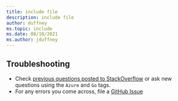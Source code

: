 ```yaml
---
title: include file
description: include file
author: duffney
ms.topic: include
ms.date: 08/10/2021
ms.author: jduffney
---
```


## Troubleshooting

- Check [previous questions posted to StackOverflow](https://stackoverflow.com/questions/tagged/azure+go) or ask new questions using the `Azure` and `Go` tags.
- For any errors you come across, file a [GitHub Issue](https://github.com/Azure/azure-sdk-for-go/issues)
